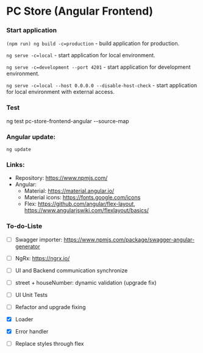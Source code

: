 # PC Store (Angular Frontend)

### Start application
`(npm run) ng build -c=production` - build application for production.

`ng serve -c=local` - start application for local environment.

`ng serve -c=development --port 4201` - start application for development environment.

`ng serve -c=local --host 0.0.0.0 --disable-host-check` - start application for local environment with external access.

### Test

ng test pc-store-frontend-angular --source-map

### Angular update:
`ng update`

### Links:
- Repository: https://www.npmjs.com/
- Angular:
  - Material: https://material.angular.io/
  - Material icons: https://fonts.google.com/icons
  - Flex: https://github.com/angular/flex-layout, https://www.angularjswiki.com/flexlayout/basics/

### To-do-Liste

- [ ] Swagger importer: https://www.npmjs.com/package/swagger-angular-generator
- [ ] NgRx: https://ngrx.io/
- [ ] UI and Backend communication synchronize
- [ ] street + houseNumber: dynamic validation (upgrade fix)
- [ ] UI Unit Tests
- [ ] Refactor and upgrade fixing
- [x] Loader
- [x] Error handler
- [ ] Replace styles through flex

